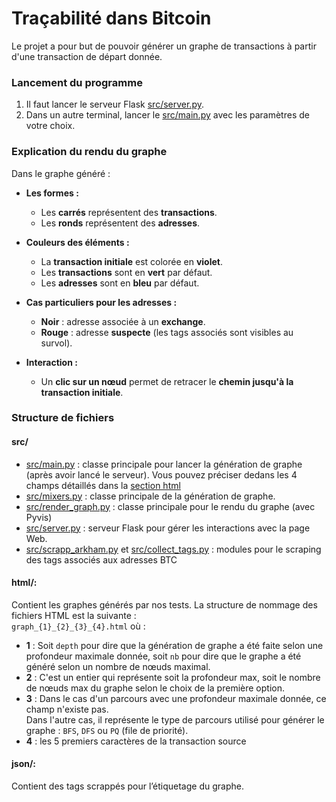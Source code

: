 # Traçabilité dans Bitcoin  
Le projet a pour but de pouvoir générer un graphe de transactions à partir d'une transaction de départ donnée.

### Lancement du programme  
1) Il faut lancer le serveur Flask [src/server.py](src/server.py).  
2) Dans un autre terminal, lancer le [src/main.py](src/main.py) avec les paramètres de votre choix.

### Explication du rendu du graphe

Dans le graphe généré :

- **Les formes :**  
  - Les **carrés** représentent des **transactions**.  
  - Les **ronds** représentent des **adresses**.

- **Couleurs des éléments :**  
  - La **transaction initiale** est colorée en **violet**.  
  - Les **transactions** sont en **vert** par défaut.  
  - Les **adresses** sont en **bleu** par défaut.  

- **Cas particuliers pour les adresses :**  
  - **Noir** : adresse associée à un **exchange**.  
  - **Rouge** : adresse **suspecte** (les tags associés sont visibles au survol).

- **Interaction :**  
  - Un **clic sur un nœud** permet de retracer le **chemin jusqu'à la transaction initiale**.

### Structure de fichiers
#### src/  
- [src/main.py](src/main.py) : classe principale pour lancer la génération de graphe (après avoir lancé le serveur). Vous pouvez préciser dedans les 4 champs détaillés dans la [section html](#html)  
- [src/mixers.py](src/mixers.py) : classe principale de la génération de graphe.  
- [src/render_graph.py](src/render_graph.py) : classe principale pour le rendu du graphe (avec Pyvis)  
- [src/server.py](src/server.py) : serveur Flask pour gérer les interactions avec la page Web.  
- [src/scrapp_arkham.py](src/scrapp_arkham.py) et [src/collect_tags.py](src/collect_tags.py) : modules pour le scraping des tags associés aux adresses BTC

#### html/:  
Contient les graphes générés par nos tests. La structure de nommage des fichiers HTML est la suivante :  
`graph_{1}_{2}_{3}_{4}.html` où :  
- **1** : Soit `depth` pour dire que la génération de graphe a été faite selon une profondeur maximale donnée, soit `nb` pour dire que le graphe a été généré selon un nombre de nœuds maximal.  
- **2** : C'est un entier qui représente soit la profondeur max, soit le nombre de nœuds max du graphe selon le choix de la première option.  
- **3** : Dans le cas d'un parcours avec une profondeur maximale donnée, ce champ n'existe pas.  
  Dans l'autre cas, il représente le type de parcours utilisé pour générer le graphe : `BFS`, `DFS` ou `PQ` (file de priorité).  
- **4** : les 5 premiers caractères de la transaction source  

#### json/:  
Contient des tags scrappés pour l’étiquetage du graphe.
